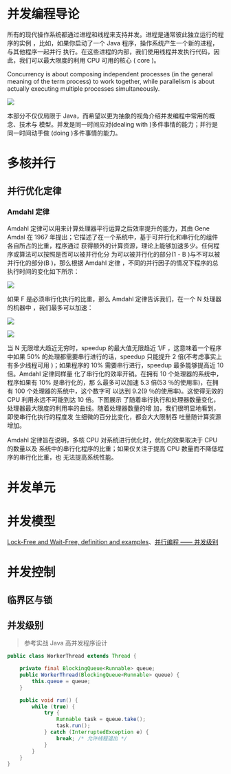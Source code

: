 # 并发编程导论

所有的现代操作系统都通过进程和线程来支持并发。进程是通常彼此独立运行的程序的实例
，比如，如果你启动了一个 Java 程序，操作系统产生一个新的进程，与其他程序一起并行
执行。在这些进程的内部，我们使用线程并发执行代码，因此，我们可以最大限度的利用
CPU 可用的核心 ( core )。

Concurrency is about composing independent processes (in the general meaning of
the term process) to work together, while parallelism is about actually
executing multiple processes simultaneously.

![](http://nikgrozev.com/images/blog/Overview%20of%20Modern%20Concurrency%20and%20Parallelism%20Concepts/concurrent_vs_parallel.png)

本部分不仅仅局限于 Java，而希望以更为抽象的视角介绍并发编程中常用的概念、技术与
模型。并发是同一时间应对(dealing with )多件事情的能力；并行是同一时间动手做
(doing )多件事情的能力。

# 多核并行

## 并行优化定律

### Amdahl 定律

Amdahl 定律可以用来计算处理器平行运算之后效率提升的能力，其由 Gene Amdal 在 1967
年提出；它描述了在一个系统中，基于可并行化和串行化的组件各自所占的比重，程序通过
获得额外的计算资源，理论上能够加速多少。任何程序或算法可以按照是否可以被并行化分
为可以被并行化的部分(1 - B )与不可以被并行化的部分(B )，那么根据 Amdahl 定律
，不同的并行因子的情况下程序的总执行时间的变化如下所示：

![](https://coding.net/u/hoteam/p/Cache/git/raw/master/2017/8/3/2321312312.png)

如果 F 是必须串行化执行的比重，那么 Amdahl 定律告诉我们，在一个 N 处理器的机器中
，我们最多可以加速：

![](https://coding.net/u/hoteam/p/Cache/git/raw/master/2017/8/3/111111111.png)

![](http://hi.csdn.net/attachment/201004/22/0_1271944737VpZC.gif)

当 N 无限增大趋近无穷时，speedup 的最大值无限趋近 1/F ，这意味着一个程序中如果
50% 的处理都需要串行进行的话，speedup 只能提升 2 倍(不考虑事实上有多少线程可用
)；如果程序的 10% 需要串行进行，speedup 最多能够提高近 10 倍。Amdahl 定律同样量
化了串行化的效率开销。在拥有 10 个处理器的系统中，程序如果有 10% 是串行化的，那
么最多可以加速 5.3 倍(53 ％的使用率)，在拥有 100 个处理器的系统中，这个数字可
以达到 9.2(9 ％的使用率)。这使得无效的 CPU 利用永远不可能到达 10 倍。下图展示
了随着串行执行和处理器数量变化，处理器最大限度的利用率的曲线。随着处理器数量的增
加，我们很明显地看到，即使串行化执行的程度发 生细微的百分比变化，都会大大限制吞
吐量随计算资源增加。

Amdahl 定律旨在说明，多核 CPU 对系统进行优化时，优化的效果取决于 CPU 的数量以及
系统中的串行化程序的比重；如果仅关注于提高 CPU 数量而不降低程序的串行化比重，也
无法提高系统性能。

# 并发单元

# 并发模型

[Lock-Free and Wait-Free, definition and examples](http://concurrencyfreaks.blogspot.co.id/2013/05/lock-free-and-wait-free-definition-and.html)、[并行编程 —— 并发级别](http://www.cnblogs.com/jiayy/p/3246167.html)

# 并发控制

## 临界区与锁

## 并发级别

> 参考实战 Java 高并发程序设计

```java
public class WorkerThread extends Thread {

    private final BlockingQueue<Runnable> queue;
    public WorkerThread(BlockingQueue<Runnable> queue) {
        this.queue = queue;
    }

    public void run() {
        while (true) {
            try {
                Runnable task = queue.take();
                task.run();
            } catch (InterruptedException e) {
                break; /* 允许线程退出 */
            }
        }
    }
}
```
